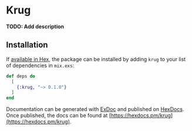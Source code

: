 # Krug

**TODO: Add description**

## Installation

If [available in Hex](https://hex.pm/docs/publish), the package can be installed
by adding `krug` to your list of dependencies in `mix.exs`:

```elixir
def deps do
  [
    {:krug, "~> 0.1.0"}
  ]
end
```

Documentation can be generated with [ExDoc](https://github.com/elixir-lang/ex_doc)
and published on [HexDocs](https://hexdocs.pm). Once published, the docs can
be found at [https://hexdocs.pm/krug](https://hexdocs.pm/krug).

